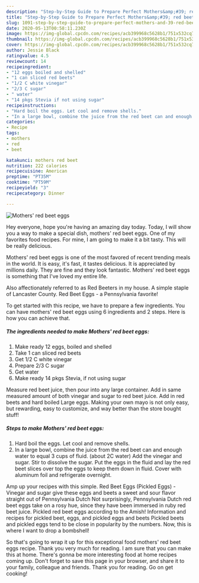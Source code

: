 ```yaml
---
description: "Step-by-Step Guide to Prepare Perfect Mothers&amp;#39; red beet eggs"
title: "Step-by-Step Guide to Prepare Perfect Mothers&amp;#39; red beet eggs"
slug: 1091-step-by-step-guide-to-prepare-perfect-mothers-and-39-red-beet-eggs
date: 2020-05-13T00:58:11.230Z
image: https://img-global.cpcdn.com/recipes/acb399968c5628b1/751x532cq70/mothers-red-beet-eggs-recipe-main-photo.jpg
thumbnail: https://img-global.cpcdn.com/recipes/acb399968c5628b1/751x532cq70/mothers-red-beet-eggs-recipe-main-photo.jpg
cover: https://img-global.cpcdn.com/recipes/acb399968c5628b1/751x532cq70/mothers-red-beet-eggs-recipe-main-photo.jpg
author: Jessie Black
ratingvalue: 4.5
reviewcount: 14
recipeingredient:
- "12 eggs boiled and shelled"
- "1 can sliced red beets"
- "1/2 C white vinegar"
- "2/3 C sugar"
- " water"
- "14 pkgs Stevia if not using sugar"
recipeinstructions:
- "Hard boil the eggs. Let cool and remove shells."
- "In a large bowl, combine the juice from the red beet can and enough water to equal 3 cups of fluid. (about 2C water) Add the vinegar and sugar. Stir to dissolve the sugar. Put the eggs in the fluid and lay the red beet slices over top the eggs to keep them down in fluid. Cover with aluminum foil and refrigerate overnight."
categories:
- Recipe
tags:
- mothers
- red
- beet

katakunci: mothers red beet 
nutrition: 222 calories
recipecuisine: American
preptime: "PT35M"
cooktime: "PT59M"
recipeyield: "3"
recipecategory: Dinner

---
```



![Mothers&#39; red beet eggs](https://img-global.cpcdn.com/recipes/acb399968c5628b1/751x532cq70/mothers-red-beet-eggs-recipe-main-photo.jpg)

Hey everyone, hope you're having an amazing day today. Today, I will show you a way to make a special dish, mothers&#39; red beet eggs. One of my favorites food recipes. For mine, I am going to make it a bit tasty. This will be really delicious.

Mothers&#39; red beet eggs is one of the most favored of recent trending meals in the world. It is easy, it's fast, it tastes delicious. It is appreciated by millions daily. They are fine and they look fantastic. Mothers&#39; red beet eggs is something that I've loved my entire life.

Also affectionately referred to as Red Beeters in my house. A simple staple of Lancaster County. Red Beet Eggs - a Pennsylvania favorite!


To get started with this recipe, we have to prepare a few ingredients. You can have mothers&#39; red beet eggs using 6 ingredients and 2 steps. Here is how you can achieve that.

<!--inarticleads1-->

##### The ingredients needed to make Mothers&#39; red beet eggs:

1. Make ready 12 eggs, boiled and shelled
1. Take 1 can sliced red beets
1. Get 1/2 C white vinegar
1. Prepare 2/3 C sugar
1. Get  water
1. Make ready 14 pkgs Stevia, if not using sugar


Measure red beet juice, then pour into any large container. Add in same measured amount of both vinegar and sugar to red beet juice. Add in red beets and hard boiled Large eggs. Making your own mayo is not only easy, but rewarding, easy to customize, and way better than the store bought stuff! 

<!--inarticleads2-->

##### Steps to make Mothers&#39; red beet eggs:

1. Hard boil the eggs. Let cool and remove shells.
1. In a large bowl, combine the juice from the red beet can and enough water to equal 3 cups of fluid. (about 2C water) Add the vinegar and sugar. Stir to dissolve the sugar. Put the eggs in the fluid and lay the red beet slices over top the eggs to keep them down in fluid. Cover with aluminum foil and refrigerate overnight.


Amp up your recipes with this simple. Red Beet Eggs (Pickled Eggs) - Vinegar and sugar give these eggs and beets a sweet and sour flavor straight out of Pennsylvania Dutch Not surprisingly, Pennsylvania Dutch red beet eggs take on a rosy hue, since they have been immersed in ruby red beet juice. Pickled red beet eggs according to the Amish! Information and recipes for pickled beet, eggs, and pickled eggs and beets Pickled beets and pickled eggs tend to be close in popularity by the numbers. Now, this is where I want to drop a bombshell! 

So that's going to wrap it up for this exceptional food mothers&#39; red beet eggs recipe. Thank you very much for reading. I am sure that you can make this at home. There's gonna be more interesting food at home recipes coming up. Don't forget to save this page in your browser, and share it to your family, colleague and friends. Thank you for reading. Go on get cooking!
